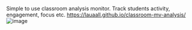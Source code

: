 Simple to use classroom analysis monitor. Track students activity, engagement, focus etc. 
https://lauaall.github.io/classroom-mv-analysis/
![image](https://github.com/user-attachments/assets/d62ad8d7-ccca-4512-bd7a-fa937a0d7af9)
